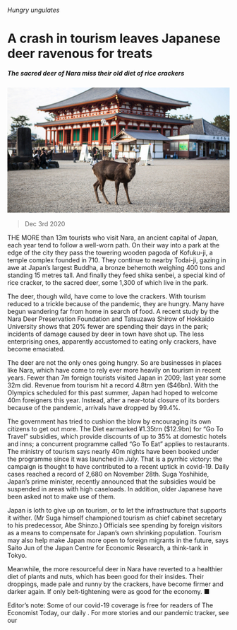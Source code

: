 ###### Hungry ungulates

# A crash in tourism leaves Japanese deer ravenous for treats 

##### The sacred deer of Nara miss their old diet of rice crackers 

![image](images/20201205_ASP501.jpg) 

> Dec 3rd 2020 


THE MORE than 13m tourists who visit Nara, an ancient capital of Japan, each year tend to follow a well-worn path. On their way into a park at the edge of the city they pass the towering wooden pagoda of Kofuku-ji, a temple complex founded in 710. They continue to nearby Todai-ji, gazing in awe at Japan’s largest Buddha, a bronze behemoth weighing 400 tons and standing 15 metres tall. And finally they feed shika senbei, a special kind of rice cracker, to the sacred deer, some 1,300 of which live in the park.


The deer, though wild, have come to love the crackers. With tourism reduced to a trickle because of the pandemic, they are hungry. Many have begun wandering far from home in search of food. A recent study by the Nara Deer Preservation Foundation and Tatsuzawa Shirow of Hokkaido University shows that 20% fewer are spending their days in the park; incidents of damage caused by deer in town have shot up. The less enterprising ones, apparently accustomed to eating only crackers, have become emaciated.



The deer are not the only ones going hungry. So are businesses in places like Nara, which have come to rely ever more heavily on tourism in recent years. Fewer than 7m foreign tourists visited Japan in 2009; last year some 32m did. Revenue from tourism hit a record 4.8trn yen ($46bn). With the Olympics scheduled for this past summer, Japan had hoped to welcome 40m foreigners this year. Instead, after a near-total closure of its borders because of the pandemic, arrivals have dropped by 99.4%.


The government has tried to cushion the blow by encouraging its own citizens to get out more. The Diet earmarked ¥1.35trn ($12.9bn) for “Go To Travel” subsidies, which provide discounts of up to 35% at domestic hotels and inns; a concurrent programme called “Go To Eat” applies to restaurants. The ministry of tourism says nearly 40m nights have been booked under the programme since it was launched in July. That is a pyrrhic victory: the campaign is thought to have contributed to a recent uptick in covid-19. Daily cases reached a record of 2,680 on November 28th. Suga Yoshihide, Japan’s prime minister, recently announced that the subsidies would be suspended in areas with high caseloads. In addition, older Japanese have been asked not to make use of them.


Japan is loth to give up on tourism, or to let the infrastructure that supports it wither. (Mr Suga himself championed tourism as chief cabinet secretary to his predecessor, Abe Shinzo.) Officials see spending by foreign visitors as a means to compensate for Japan’s own shrinking population. Tourism may also help make Japan more open to foreign migrants in the future, says Saito Jun of the Japan Centre for Economic Research, a think-tank in Tokyo.


Meanwhile, the more resourceful deer in Nara have reverted to a healthier diet of plants and nuts, which has been good for their insides. Their droppings, made pale and runny by the crackers, have become firmer and darker again. If only belt-tightening were as good for the economy. ■


Editor’s note: Some of our covid-19 coverage is free for readers of The Economist Today, our daily . For more stories and our pandemic tracker, see our 

